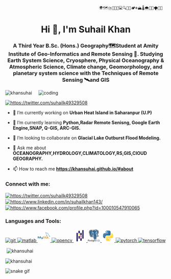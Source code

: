                                              🌍🗺️⛈️🗻🔬🔭💻🔍📏📐🏕️❄️🏔️🌡️🌨️🌋🧭🌪️📡🌊
 
<h1 align="center">Hi 👋, I'm Suhail Khan</h1>
<h3 align="center">A Third Year B.Sc. (Hons.) Geography🗺️Student at Amity Institute of Geo-Informatics and Remote Sensing 📡. Studying Earth System Science, Cryosphere, Physical Oceanography & Atmospheric Science, Climate change, Geomorphology, and planetary system science with the Techniques of Remote Sensing 🛰and GIS</h3>
<img align="right" alt="coding" width="400" src="https://user-images.githubusercontent.com/55389276/140866485-8fb1c876-9a8f-4d6a-98dc-08c4981eaf70.gif">
<p align="left"> <img src="https://komarev.com/ghpvc/?username=khansuhai&label=Profile%20views&color=0e75b6&style=flat" alt="khansuhai" /> </p>

<p align="left"> <a href="https://twitter.com/https://twitter.com/suhailk49329508" target="blank"><img src="https://img.shields.io/twitter/follow/https://twitter.com/suhailk49329508?logo=twitter&style=for-the-badge" alt="https://twitter.com/suhailk49329508" /></a> </p>

- 🔭 I’m currently working on **Urban Heat Island in Saharanpur (U.P)**

- 🌱 I’m currently learning **Python,Radar Remote Senisng, Google Earth Engine,SNAP, Q-GIS, ARC-GIS.**

- 👯 I’m looking to collaborate on **Glacial Lake Outburst Flood Modeling.**

- 💬 Ask me about **OCEANOGRAPHY,HYDROLOGY,CLIMATOLOGY,RS,GIS,ClOUD GEOGRAPHY.**

- 📫 How to reach me **https://khansuhai.github.io/#about**

  

<h3 align="left">Connect with me:</h3>
<p align="left">
<a href="https://twitter.com/https://twitter.com/suhailk49329508" target="blank"><img align="center" src="https://raw.githubusercontent.com/rahuldkjain/github-profile-readme-generator/master/src/images/icons/Social/twitter.svg" alt="https://twitter.com/suhailk49329508" height="30" width="40" /></a>
<a href="https://linkedin.com/in/https://www.linkedin.com/in/suhailkhan143/" target="blank"><img align="center" src="https://raw.githubusercontent.com/rahuldkjain/github-profile-readme-generator/master/src/images/icons/Social/linked-in-alt.svg" alt="https://www.linkedin.com/in/suhailkhan143/" height="30" width="40" /></a>
<a href="https://fb.com/https://www.facebook.com/profile.php?id=100010547910065" target="blank"><img align="center" src="https://raw.githubusercontent.com/rahuldkjain/github-profile-readme-generator/master/src/images/icons/Social/facebook.svg" alt="https://www.facebook.com/profile.php?id=100010547910065" height="30" width="40" /></a>
</p>

<h3 align="left">Languages and Tools:</h3>
<p align="left"> <a href="https://git-scm.com/" target="_blank" rel="noreferrer"> <img src="https://www.vectorlogo.zone/logos/git-scm/git-scm-icon.svg" alt="git" width="40" height="40"/> </a> <a href="https://www.mathworks.com/" target="_blank" rel="noreferrer"> <img src="https://upload.wikimedia.org/wikipedia/commons/2/21/Matlab_Logo.png" alt="matlab" width="40" height="40"/> </a> <a href="https://www.mysql.com/" target="_blank" rel="noreferrer"> <img src="https://raw.githubusercontent.com/devicons/devicon/master/icons/mysql/mysql-original-wordmark.svg" alt="mysql" width="40" height="40"/> </a> <a href="https://opencv.org/" target="_blank" rel="noreferrer"> <img src="https://www.vectorlogo.zone/logos/opencv/opencv-icon.svg" alt="opencv" width="40" height="40"/> </a> <a href="https://pandas.pydata.org/" target="_blank" rel="noreferrer"> <img src="https://raw.githubusercontent.com/devicons/devicon/2ae2a900d2f041da66e950e4d48052658d850630/icons/pandas/pandas-original.svg" alt="pandas" width="40" height="40"/> </a> <a href="https://www.postgresql.org" target="_blank" rel="noreferrer"> <img src="https://raw.githubusercontent.com/devicons/devicon/master/icons/postgresql/postgresql-original-wordmark.svg" alt="postgresql" width="40" height="40"/> </a> <a href="https://www.python.org" target="_blank" rel="noreferrer"> <img src="https://raw.githubusercontent.com/devicons/devicon/master/icons/python/python-original.svg" alt="python" width="40" height="40"/> </a> <a href="https://pytorch.org/" target="_blank" rel="noreferrer"> <img src="https://www.vectorlogo.zone/logos/pytorch/pytorch-icon.svg" alt="pytorch" width="40" height="40"/> </a> <a href="https://www.tensorflow.org" target="_blank" rel="noreferrer"> <img src="https://www.vectorlogo.zone/logos/tensorflow/tensorflow-icon.svg" alt="tensorflow" width="40" height="40"/> </a> </p>

<p>&nbsp;<img align="center" src="https://github-readme-stats.vercel.app/api?username=khansuhai&show_icons=true&locale=en" alt="khansuhai" /></p>

<p><img align="center" src="https://github-readme-streak-stats.herokuapp.com/?user=khansuhai&" alt="khansuhai" /></p>


![snake gif](https://github.com/Khansuhai/Khansuhai/blob/output/github-contribution-grid-snake.gif)
